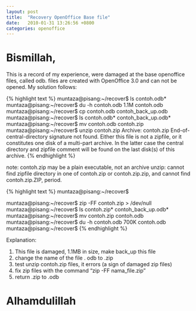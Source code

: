 ```yaml
---
layout: post
title:  "Recovery OpenOffice Base file"
date:   2010-01-31 13:26:56 +0800
categories: openoffice
---
```


# Bismillah,

This is a record of my experience, were damaged at the base openoffice files, called odb. files are created with OpenOffice 3.0 and can not be opened. My solution follows:

{% highlight text %}
muntaza@pisang:~/recover$ ls
contoh.odb*
muntaza@pisang:~/recover$ du -h contoh.odb
1.1M contoh.odb
muntaza@pisang:~/recover$ cp contoh.odb contoh_back_up.odb
muntaza@pisang:~/recover$ ls
contoh.odb* contoh_back_up.odb*
muntaza@pisang:~/recover$ mv contoh.odb contoh.zip
muntaza@pisang:~/recover$ unzip contoh.zip
Archive: contoh.zip
End-of-central-directory signature not found. Either this file is not
a zipfile, or it constitutes one disk of a multi-part archive. In the
latter case the central directory and zipfile comment will be found on
the last disk(s) of this archive.
{% endhighlight %}

note: contoh.zip may be a plain executable, not an archive
unzip: cannot find zipfile directory in one of contoh.zip or
contoh.zip.zip, and cannot find contoh.zip.ZIP, period.

{% highlight text %}
muntaza@pisang:~/recover$

muntaza@pisang:~/recover$ zip -FF contoh.zip > /dev/null
muntaza@pisang:~/recover$ ls
contoh.zip* contoh_back_up.odb*
muntaza@pisang:~/recover$ mv contoh.zip contoh.odb
muntaza@pisang:~/recover$ du -h contoh.odb
700K contoh.odb
muntaza@pisang:~/recover$
{% endhighlight %}

Explanation:
1. This file is damaged, 1.1MB in size, make back_up this file
2. change the name of the file . odb to .zip
3. test unzip contoh.zip files, it errors (a sign of damaged zip files)
4. fix zip files with the command “zip -FF nama_file.zip”
5. return .zip to .odb

# Alhamdulillah
